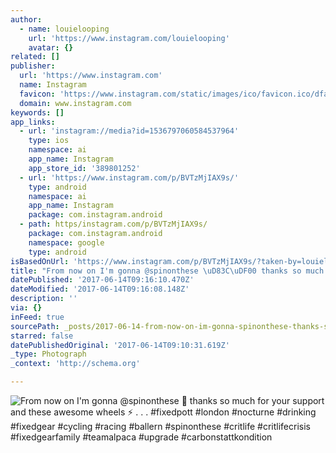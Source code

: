 ```yaml
---
author:
  - name: louielooping
    url: 'https://www.instagram.com/louielooping'
    avatar: {}
related: []
publisher:
  url: 'https://www.instagram.com'
  name: Instagram
  favicon: 'https://www.instagram.com/static/images/ico/favicon.ico/dfa85bb1fd63.ico'
  domain: www.instagram.com
keywords: []
app_links:
  - url: 'instagram://media?id=1536797060584537964'
    type: ios
    namespace: ai
    app_name: Instagram
    app_store_id: '389801252'
  - url: 'https://www.instagram.com/p/BVTzMjIAX9s/'
    type: android
    namespace: ai
    app_name: Instagram
    package: com.instagram.android
  - path: https/instagram.com/p/BVTzMjIAX9s/
    package: com.instagram.android
    namespace: google
    type: android
isBasedOnUrl: 'https://www.instagram.com/p/BVTzMjIAX9s/?taken-by=louielooping'
title: "From now on I'm gonna @spinonthese \uD83C\uDF00 thanks so much for your support and these awesome wheels ⚡️ . . . #fixedpott #london #nocturne #drinking #fixedgear #cycling #racing #ballern #spinonthese #critlife #critlifecrisis #fixedgearfamily #teamalpaca #upgrade #carbonstattkondition"
datePublished: '2017-06-14T09:16:10.470Z'
dateModified: '2017-06-14T09:16:08.148Z'
description: ''
via: {}
inFeed: true
sourcePath: _posts/2017-06-14-from-now-on-im-gonna-spinonthese-thanks-so-much-for-you.md
starred: false
datePublishedOriginal: '2017-06-14T09:10:31.619Z'
_type: Photograph
_context: 'http://schema.org'

---
```

![From now on I'm gonna @spinonthese  thanks so much for your support and these awesome wheels ⚡️ . . . #fixedpott #london #nocturne #drinking #fixedgear #cycling #racing #ballern #spinonthese #critlife #critlifecrisis #fixedgearfamily #teamalpaca #upgrade #carbonstattkondition](https://scontent.cdninstagram.com/t51.2885-15/s640x640/sh0.08/e35/19121068_458273014506274_7905218785273970688_n.jpg)
